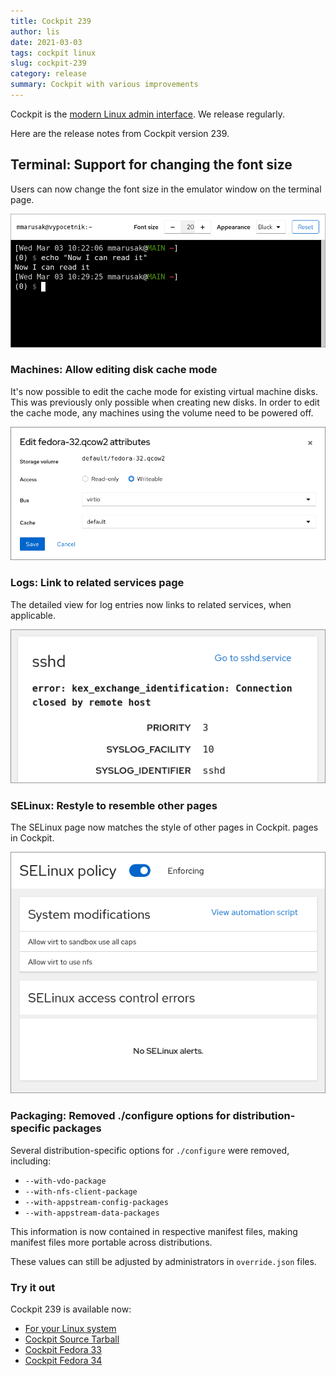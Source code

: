 ```yaml
---
title: Cockpit 239
author: lis
date: 2021-03-03
tags: cockpit linux
slug: cockpit-239
category: release
summary: Cockpit with various improvements
---
```


Cockpit is the [modern Linux admin interface](https://cockpit-project.org/).  We release regularly.

Here are the release notes from Cockpit version 239.

## Terminal: Support for changing the font size

Users can now change the font size in the emulator window on the
terminal page.

![New font size selector in the terminal](/images/terminal-font-size.png)

### Machines: Allow editing disk cache mode

It's now possible to edit the cache mode for existing virtual machine
disks.  This was previously only possible when creating new disks.  In
order to edit the cache mode, any machines using the volume need to be
powered off.

![Cache mode editing for machines](/images/edit-vm-cache-mode.png)

### Logs: Link to related services page

The detailed view for log entries now links to related services, when
applicable.

![Log entry linking to service](/images/log-link-to-service.png)

### SELinux: Restyle to resemble other pages

The SELinux page now matches the style of other pages in Cockpit.
pages in Cockpit.

![SELinux page with the new style](/images/selinux-restyled.png)

### Packaging: Removed ./configure options for distribution-specific packages

Several distribution-specific options for `./configure` were removed, including:

- `--with-vdo-package`
- `--with-nfs-client-package`
- `--with-appstream-config-packages`
- `--with-appstream-data-packages`

This information is now contained in respective manifest files, making manifest files more portable across distributions.

These values can still be adjusted by administrators in `override.json` files.


### Try it out

Cockpit 239 is available now:

 * [For your Linux system](https://cockpit-project.org/running.html)
 * [Cockpit Source Tarball](https://github.com/cockpit-project/cockpit/releases/tag/239)
 * [Cockpit Fedora 33](https://bodhi.fedoraproject.org/updates/FEDORA-2021-3eac86a1e3)
 * [Cockpit Fedora 34](https://bodhi.fedoraproject.org/updates/FEDORA-2021-1f7c0290a1)
